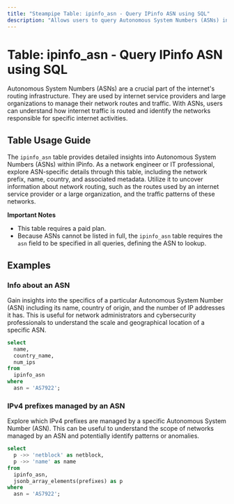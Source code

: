 ```yaml
---
title: "Steampipe Table: ipinfo_asn - Query IPinfo ASN using SQL"
description: "Allows users to query Autonomous System Numbers (ASNs) in IPinfo, providing insights into network routing and traffic patterns."
---
```


# Table: ipinfo_asn - Query IPinfo ASN using SQL

Autonomous System Numbers (ASNs) are a crucial part of the internet's routing infrastructure. They are used by internet service providers and large organizations to manage their network routes and traffic. With ASNs, users can understand how internet traffic is routed and identify the networks responsible for specific internet activities.

## Table Usage Guide

The `ipinfo_asn` table provides detailed insights into Autonomous System Numbers (ASNs) within IPinfo. As a network engineer or IT professional, explore ASN-specific details through this table, including the network prefix, name, country, and associated metadata. Utilize it to uncover information about network routing, such as the routes used by an internet service provider or a large organization, and the traffic patterns of these networks.

**Important Notes**
- This table requires a paid plan.
- Because ASNs cannot be listed in full, the `ipinfo_asn` table requires the `asn` field to be specified in all queries, defining the ASN to lookup.

## Examples

### Info about an ASN
Gain insights into the specifics of a particular Autonomous System Number (ASN) including its name, country of origin, and the number of IP addresses it has. This is useful for network administrators and cybersecurity professionals to understand the scale and geographical location of a specific ASN.

```sql
select
  name,
  country_name,
  num_ips
from
  ipinfo_asn
where
  asn = 'AS7922';
```

### IPv4 prefixes managed by an ASN
Explore which IPv4 prefixes are managed by a specific Autonomous System Number (ASN). This can be useful to understand the scope of networks managed by an ASN and potentially identify patterns or anomalies.

```sql
select
  p ->> 'netblock' as netblock,
  p ->> 'name' as name
from
  ipinfo_asn,
  jsonb_array_elements(prefixes) as p
where
  asn = 'AS7922';
```